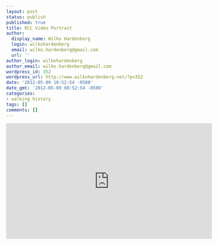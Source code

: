 ```yaml
---
layout: post
status: publish
published: true
title: RCC Video Portrait
author:
  display_name: Wilko Hardenberg
  login: wilkohardenberg
  email: wilko.hardenberg@gmail.com
  url: ''
author_login: wilkohardenberg
author_email: wilko.hardenberg@gmail.com
wordpress_id: 352
wordpress_url: http://www.wilkohardenberg.net/?p=352
date: '2012-05-09 10:52:54 -0500'
date_gmt: '2012-05-09 08:52:54 -0500'
categories:
- walking history
tags: []
comments: []
---
```

<p><iframe width="560" height="315" src="http:&#47;&#47;www.youtube.com&#47;embed&#47;DZ6CosPVHm8" frameborder="0" allowfullscreen><&#47;iframe></p>
